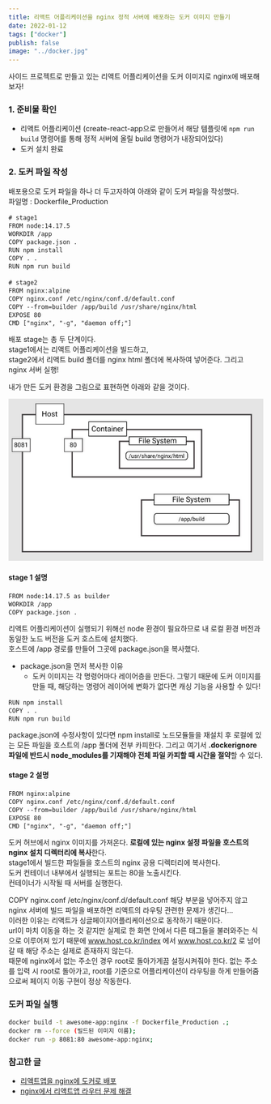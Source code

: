 ```yaml
---
title: 리액트 어플리케이션을 nginx 정적 서버에 배포하는 도커 이미지 만들기
date: 2022-01-12
tags: ["docker"]
publish: false
image: "../docker.jpg"
---
```


사이드 프로젝트로 만들고 있는 리액트 어플리케이션을 도커 이미지로 nginx에 배포해 보자!

### 1. 준비물 확인

- 리액트 어플리케이션 (create-react-app으로 만들어서 해당 템플릿에 `npm run build` 명령어를 통해 정적 서버에 올릴 build 명령어가 내장되어있다)
- 도커 설치 완료

### 2. 도커 파일 작성

배포용으로 도커 파일을 하나 더 두고자하여 아래와 같이 도커 파일을 작성했다.  
파일명 : Dockerfile_Production

```dockerfile{numberLines: true}
# stage1
FROM node:14.17.5
WORKDIR /app
COPY package.json .
RUN npm install
COPY . .
RUN npm run build

# stage2
FROM nginx:alpine
COPY nginx.conf /etc/nginx/conf.d/default.conf
COPY --from=builder /app/build /usr/share/nginx/html
EXPOSE 80
CMD ["nginx", "-g", "daemon off;"]
```

배포 stage는 총 두 단계이다.  
stage1에서는 리액트 어플리케이션을 빌드하고,  
stage2에서 리액트 build 폴더를 nginx html 폴더에 복사하여 넣어준다. 그리고 nginx 서버 실행!

내가 만든 도커 환경을 그림으로 표현하면 아래와 같을 것이다.

![도커](./dockerFileSystem.jpg)

#### stage 1 설명

```dockerfile{numberLines: true}
FROM node:14.17.5 as builder
WORKDIR /app
COPY package.json .
```

리액트 어플리케이션이 실행되기 위해선 node 환경이 필요하므로 내 로컬 환경 버전과 동일한 노드 버전을 도커 호스트에 설치했다.  
호스트에 /app 경로를 만들어 그곳에 package.json을 복사했다.

- package.json을 먼저 복사한 이유
  - 도커 이미지는 각 명령어마다 레이어층을 만든다. 그렇기 때문에 도커 이미지를 만들 때, 해당하는 명령어 레이어에 변화가 없다면 캐싱 기능을 사용할 수 있다!

```dockerfile{numberLines: true}
RUN npm install
COPY . .
RUN npm run build
```

package.json에 수정사항이 있다면 npm install로 노드모듈들을 재설치 후 로컬에 있는 모든 파일을 호스트의 /app 폴더에 전부 카피한다. 그리고 여기서
**.dockerignore 파일에 반드시 node_modules를 기재해야 전체 파일 카피할 때 시간을 절약**할 수 있다.

#### stage 2 설명

```dockerfile{numberLines: true}
FROM nginx:alpine
COPY nginx.conf /etc/nginx/conf.d/default.conf
COPY --from=builder /app/build /usr/share/nginx/html
EXPOSE 80
CMD ["nginx", "-g", "daemon off;"]
```

도커 허브에서 nginx 이미지를 가져온다.
**로컬에 있는 nginx 설정 파일을 호스트의 nginx 설치 디렉터리에 복사**한다.  
stage1에서 빌드한 파일들을 호스트의 nginx 공용 디렉터리에 복사한다.  
도커 컨테이너 내부에서 실행되는 포트는 80을 노출시킨다.  
컨테이너가 시작될 때 서버를 실행한다.

COPY nginx.conf /etc/nginx/conf.d/default.conf 해당 부분을 넣어주지 않고 nginx 서버에 빌드 파일을 배포하면 리액트의 라우팅 관련한 문제가 생긴다...  
이러한 이유는 리액트가 싱글페이지어플리케이션으로 동작하기 때문이다.  
url이 마치 이동을 하는 것 같지만 실제로 한 화면 안에서 다른 태그들을 불러와주는 식으로 이루어져 있기 때문에 www.host.co.kr/index 에서 www.host.co.kr/2 로 넘어갈 때 해당 주소는 실제로 존재하지 않는다.  
때문에 nginx에서 없는 주소인 경우 root로 돌아가게끔 설정시켜줘야 한다. 없는 주소를 입력 시 root로 돌아가고, root를 기준으로 어플리케이션이 라우팅을 하게 만들어줌으로써 페이지 이동 구현이 정상 작동한다.

### 도커 파일 실행

```sh
docker build -t awesome-app:nginx -f Dockerfile_Production .;
docker rm --force (빌드된 이미지 이름);
docker run -p 8081:80 awesome-app:nginx;
```

### 참고한 글

- [리액트앱을 nginx에 도커로 배포](https://www.youtube.com/watch?v=gM2cWo1DWIk)
- [nginx에서 리액트앱 라우터 문제 해결](https://medium.com/greedygame-engineering/so-you-want-to-dockerize-your-react-app-64fbbb74c217)
